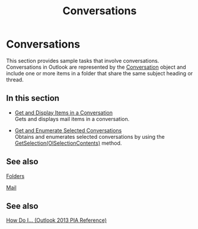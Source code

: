 ﻿---
title: Conversations
TOCTitle: Conversations
ms:assetid: 1b2e2a12-314b-438f-8f05-a13149916143
ms:mtpsurl: https://msdn.microsoft.com/en-us/library/Ff184593(v=office.15)
ms:contentKeyID: 55119830
ms.date: 07/24/2014
mtps_version: v=office.15
---

# Conversations

This section provides sample tasks that involve conversations. Conversations in Outlook are represented by the [Conversation](https://msdn.microsoft.com/en-us/library/ff184711\(v=office.15\)) object and include one or more items in a folder that share the same subject heading or thread.

## In this section

  - [Get and Display Items in a Conversation](how-to-get-and-display-items-in-a-conversation.md)  
    Gets and displays mail items in a conversation.

  - [Get and Enumerate Selected Conversations](how-to-get-and-enumerate-selected-conversations.md)  
    Obtains and enumerates selected conversations by using the [GetSelection(OlSelectionContents)](https://msdn.microsoft.com/en-us/library/ff185002\(v=office.15\)) method.

## See also

[Folders](folders.md)

[Mail](mail.md)

## See also



[How Do I... (Outlook 2013 PIA Reference)](how-do-i-outlook-2013-pia-reference.md)

